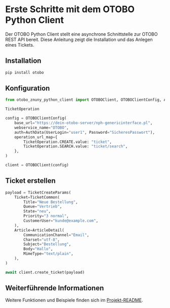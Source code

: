 # Erste Schritte mit dem OTOBO Python Client

Der OTOBO Python Client stellt eine asynchrone Schnittstelle zur OTOBO REST API bereit. Diese Anleitung zeigt die
Installation und das Anlegen eines Tickets.

## Installation

```bash
pip install otobo
```

## Konfiguration

```python
from otobo_znuny_python_client import OTOBOClient, OTOBOClientConfig, AuthData, TicketCreateParams, TicketCommon, ArticleDetail,

TicketOperation

config = OTOBOClientConfig(
    base_url="https://dein-otobo-server/nph-genericinterface.pl",
    webservice_name="OTOBO",
    auth=AuthData(UserLogin="user1", Password="SicheresPasswort"),
    operation_url_map={
        TicketOperation.CREATE.value: "ticket",
        TicketOperation.SEARCH.value: "ticket/search",
    },
)

client = OTOBOClient(config)
```

## Ticket erstellen

```python
payload = TicketCreateParams(
    Ticket=TicketCommon(
        Title="Neue Bestellung",
        Queue="Vertrieb",
        State="neu",
        Priority="3 normal",
        CustomerUser="kunde@example.com",
    ),
    Article=ArticleDetail(
        CommunicationChannel="Email",
        Charset="utf-8",
        Subject="Bestellung",
        Body="Hallo",
        MimeType="text/plain",
    ),
)

await client.create_ticket(payload)
```

## Weiterführende Informationen

Weitere Funktionen und Beispiele finden sich im [Projekt-README](../README.md).
